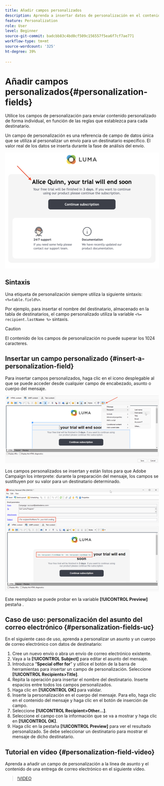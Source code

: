 ```yaml
---
title: Añadir campos personalizados
description: Aprenda a insertar datos de personalización en el contenido del mensaje
feature: Personalization
role: User
level: Beginner
source-git-commit: badcbb83c4bd0cf509c156557f5ea6f7cf7ae771
workflow-type: tm+mt
source-wordcount: '325'
ht-degree: 39%

---
```



# Añadir campos personalizados{#personalization-fields}

Utilice los campos de personalización para enviar contenido personalizado de forma individual, en función de las reglas que establezca para cada destinatario.

Un campo de personalización es una referencia de campo de datos única que se utiliza al personalizar un envío para un destinatario específico. El valor real de los datos se inserta durante la fase de análisis del envío.

![ejemplo de personalización de mensajes](assets/perso-name-sample.png)

## Sintaxis

Una etiqueta de personalización siempre utiliza la siguiente sintaxis: `<%=table.field%>`.

Por ejemplo, para insertar el nombre del destinatario, almacenado en la tabla de destinatarios, el campo personalizado utiliza la variable `<%= recipient.lastName %>` sintaxis.

>[!CAUTION]
>
>El contenido de los campos de personalización no puede superar los 1024 caracteres.

## Insertar un campo personalizado {#insert-a-personalization-field}

Para insertar campos personalizados, haga clic en el icono desplegable al que se puede acceder desde cualquier campo de encabezado, asunto o cuerpo del mensaje.

![insertar un campo personalizado](assets/perso-field-insert.png)

Los campos personalizados se insertan y están listos para que Adobe Campaign los interprete: durante la preparación del mensaje, los campos se sustituyen por su valor para un destinatario determinado.

![campos personalizados en un correo electrónico](assets/perso-fields-in-msg.png)

Este reemplazo se puede probar en la variable **[!UICONTROL Preview]** pestaña .

<!--Learn more about message preview in [this page]().-->

## Caso de uso: personalización del asunto del correo electrónico {#personalization-fields-uc}

En el siguiente caso de uso, aprenda a personalizar un asunto y un cuerpo de correo electrónico con datos de destinatario:

1. Cree un nuevo envío o abra un envío de correo electrónico existente.
1. Vaya a la **[!UICONTROL Subject]** para editar el asunto del mensaje.
1. Introduzca “**Special offer for**” y utilice el botón de la barra de herramientas para insertar un campo de personalización. Seleccione **[!UICONTROL Recipients>Title]**.
1. Repita la operación para insertar el nombre del destinatario. Inserte espacios entre todos los campos personalizados.
1. Haga clic en **[!UICONTROL OK]** para validar.
1. Inserte la personalización en el cuerpo del mensaje. Para ello, haga clic en el contenido del mensaje y haga clic en el botón de inserción de campo.
1. Seleccione **[!UICONTROL Recipient>Other...]**.
1. Seleccione el campo con la información que se va a mostrar y haga clic en **[!UICONTROL OK]**.
1. Haga clic en la pestaña **[!UICONTROL Preview]** para ver el resultado personalizado. Se debe seleccionar un destinatario para mostrar el mensaje de dicho destinatario.



## Tutorial en vídeo {#personalization-field-video}

Aprenda a añadir un campo de personalización a la línea de asunto y el contenido de una entrega de correo electrónico en el siguiente vídeo.

>[!VIDEO](https://video.tv.adobe.com/v/24925?quality=12)

